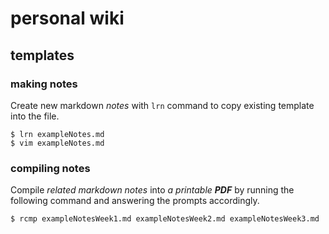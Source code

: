 # personal wiki

## templates

### making notes

Create new markdown *notes* with `lrn` command to copy existing template into the file.

```console
$ lrn exampleNotes.md
$ vim exampleNotes.md
```

### compiling notes

Compile *related markdown notes* into *a printable **PDF*** by running the following command and answering the prompts accordingly.

```console
$ rcmp exampleNotesWeek1.md exampleNotesWeek2.md exampleNotesWeek3.md
```
